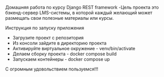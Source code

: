 Домашняя работа по курсу Django REST framework
-Цель проекта это бэкенд-сервер LMS-системы, в которой каждый желающий может размещать свои полезные материалы или курсы.

Инструкция по запуску приложения

- Загрузите проект с репозитория
- Из консоли зайдите в директорию проекта
- Активируйте виртуальное окружение - venv/bin/activate
- Делаем сборку проекта - docker compose build
- Запускаем контейнеры - docker compose up

С огромным удовольствием пользуемся!!!

